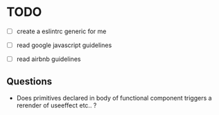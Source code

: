 # TODO

- [ ] create a eslintrc generic for me

- [ ] read google javascript guidelines
- [ ] read airbnb guidelines

## Questions

- Does primitives declared in body of functional component triggers a rerender of useeffect etc.. ?
